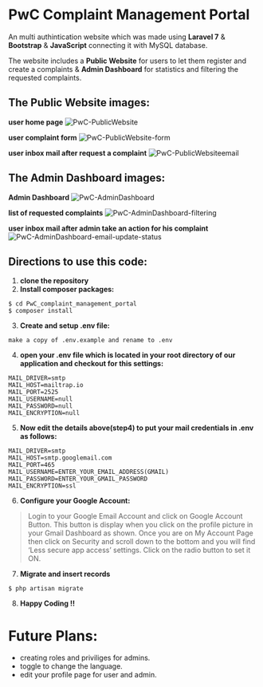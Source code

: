 # PwC Complaint Management Portal
An multi authintication website which was made using **Laravel 7** & **Bootstrap** & **JavaScript** connecting it with MySQL database.

The website includes a **Public Website** for users to let them register and create a complaints & **Admin Dashboard** for statistics and filtering the requested complaints.

## The Public Website images:

**user home page**
![PwC-PublicWebsite](https://user-images.githubusercontent.com/71829413/113707390-81408380-96e8-11eb-9164-ca701f3edaf3.PNG)


**user complaint form**
![PwC-PublicWebsite-form](https://user-images.githubusercontent.com/71829413/113706340-3eca7700-96e7-11eb-9d5d-8a6766bffa44.PNG)

**user inbox mail after request a complaint**
![PwC-PublicWebsiteemail](https://user-images.githubusercontent.com/71829413/113706352-42f69480-96e7-11eb-86c5-c0943d5e2c6a.PNG)



## The Admin Dashboard images:

**Admin Dashboard**
![PwC-AdminDashboard](https://user-images.githubusercontent.com/71829413/113705582-476e7d80-96e6-11eb-8b13-e6138154960f.PNG)

**list of requested complaints**
![PwC-AdminDashboard-filtering](https://user-images.githubusercontent.com/71829413/113705687-666d0f80-96e6-11eb-9fd6-b6b036a6fe65.PNG)

**user inbox mail after admin take an action for his complaint**
![PwC-AdminDashboard-email-update-status](https://user-images.githubusercontent.com/71829413/113707151-29098180-96e8-11eb-9c6b-f3022b1bce65.PNG)


## Directions to use this code:
1. **clone the repository**
2. **Install composer packages:**
```
$ cd PwC_complaint_management_portal
$ composer install
```
3. **Create and setup .env file:**
```
make a copy of .env.example and rename to .env
```
4. **open your .env file which is located in your root directory of our application and checkout for this settings:**
```
MAIL_DRIVER=smtp
MAIL_HOST=mailtrap.io
MAIL_PORT=2525
MAIL_USERNAME=null
MAIL_PASSWORD=null
MAIL_ENCRYPTION=null
```
5. **Now edit the details above(step4) to put your mail credentials in .env as follows:**
```
MAIL_DRIVER=smtp
MAIL_HOST=smtp.googlemail.com
MAIL_PORT=465
MAIL_USERNAME=ENTER_YOUR_EMAIL_ADDRESS(GMAIL)
MAIL_PASSWORD=ENTER_YOUR_GMAIL_PASSWORD
MAIL_ENCRYPTION=ssl
```
6. **Configure your Google Account:**
> Login to your Google Email Account and click on Google Account Button. This button is display when you click on the profile picture in your Gmail Dashboard as shown.
> Once you are on My Account Page then click on Security and scroll down to the bottom and you will find ‘Less secure app access’ settings. Click on the radio button to set it ON.
7. **Migrate and insert records**
```
$ php artisan migrate
```
8. **Happy Coding !!**


# Future Plans:

- creating roles and priviliges for admins.
- toggle to change the language.
- edit your profile page for user and admin.
